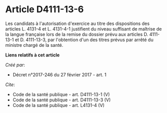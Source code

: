 # Article D4111-13-6

Les candidats à l'autorisation d'exercice au titre des dispositions des articles L. 4131-4 et L. 4131-4-1 justifient du
niveau suffisant de maîtrise de la langue française lors de la remise du dossier prévu aux articles D. 4111-13-1 et D.
4111-13-3, par l'obtention d'un des titres prévus par arrêté du ministre chargé de la santé.

**Liens relatifs à cet article**

_Créé par_:

  - Décret n°2017-246 du 27 février 2017 - art. 1

_Cite_:

  - Code de la santé publique - art. D4111-13-1 (V)
  - Code de la santé publique - art. D4111-13-3 (V)
  - Code de la santé publique - art. L4131-4 (V)
